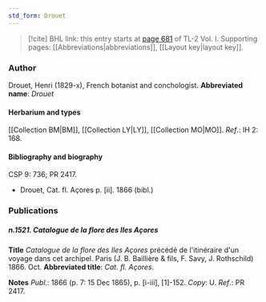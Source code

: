 ```yaml
---
std_form: Drouet
---
```


> [!cite] BHL link: this entry starts at [page 681](https://www.biodiversitylibrary.org/page/33120812) of TL-2 Vol. I.
> Supporting pages: [[Abbreviations|abbreviations]], [[Layout key|layout key]].

### Author

Drouet, Henri (1829-x), French botanist and conchologist. 
**Abbreviated name**: *Drouet*

#### Herbarium and types

[[Collection BM|BM]], [[Collection LY|LY]], [[Collection MO|MO]].
*Ref*.: IH 2: 168.

#### Bibliography and biography

CSP 9: 736; PR 2417.
- Drouet, Cat. fl. Açores p. \[ii\]. 1866 (bibl.)

### Publications

##### n.1521. Catalogue de la flore des Iles Açores

**Title**
*Catalogue de la flore des Iles Açores* précédé de l'itinéraire d'un voyage dans cet archipel. Paris (J. B. Baillière & fils, F. Savy, J. Rothschild) 1866. Oct.
**Abbreviated title**: *Cat. fl. Açores*.

**Notes**
*Publ*.: 1866 (p. 7: 15 Dec 1865), p. \[i-iii\], \[1\]-152. *Copy*: U.
*Ref*.: PR 2417.

